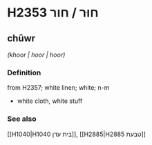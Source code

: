 # H2353 חוּר / חור

## chûwr

_(khoor | hoor | hoor)_

### Definition

from H2357; white linen; white; n-m

- white cloth, white stuff

### See also

[[H1040|H1040 בית עדן]], [[H2885|H2885 טבעת]]

